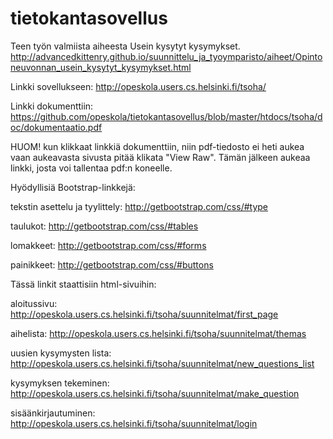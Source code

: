 # tietokantasovellus

Teen työn valmiista aiheesta Usein kysytyt kysymykset. 
http://advancedkittenry.github.io/suunnittelu_ja_tyoymparisto/aiheet/Opintoneuvonnan_usein_kysytyt_kysymykset.html

Linkki sovellukseen: http://opeskola.users.cs.helsinki.fi/tsoha/

Linkki dokumenttiin: https://github.com/opeskola/tietokantasovellus/blob/master/htdocs/tsoha/doc/dokumentaatio.pdf

HUOM! kun klikkaat linkkiä dokumenttiin, niin pdf-tiedosto ei
heti aukea vaan aukeavasta sivusta pitää klikata "View Raw". Tämän jälkeen
aukeaa linkki, josta voi tallentaa pdf:n koneelle.

Hyödyllisiä Bootstrap-linkkejä:

tekstin asettelu ja tyylittely: http://getbootstrap.com/css/#type

taulukot: http://getbootstrap.com/css/#tables

lomakkeet: http://getbootstrap.com/css/#forms

painikkeet: http://getbootstrap.com/css/#buttons


Tässä linkit staattisiin html-sivuihin:

aloitussivu: http://opeskola.users.cs.helsinki.fi/tsoha/suunnitelmat/first_page

aihelista: http://opeskola.users.cs.helsinki.fi/tsoha/suunnitelmat/themas

uusien kysymysten lista: http://opeskola.users.cs.helsinki.fi/tsoha/suunnitelmat/new_questions_list

kysymyksen tekeminen: http://opeskola.users.cs.helsinki.fi/tsoha/suunnitelmat/make_question

sisäänkirjautuminen: http://opeskola.users.cs.helsinki.fi/tsoha/suunnitelmat/login



